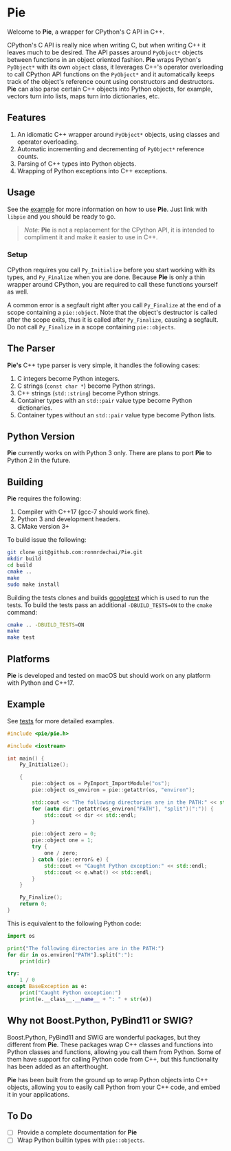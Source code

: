 # Pie #

Welcome to **Pie**, a wrapper for CPython's C API in C++.

CPython's C API is really nice when writing C, but when writing C++ it leaves
much to be desired. The API passes around `PyObject*` objects between functions
in an object oriented fashion. **Pie** wraps Python's `PyObject*` with its own
`object` class, it leverages C++'s operator overloading to call CPython API
functions on the `PyObject*` and it automatically keeps track of the object's
reference count using constructors and destructors. **Pie** can also parse
certain C++ objects into Python objects, for example, vectors turn into lists,
maps turn into dictionaries, etc.

## Features ##

1. An idiomatic C++ wrapper around `PyObject*` objects, using classes and
   operator overloading.
1. Automatic incrementing and decrementing of `PyObject*` reference counts.
1. Parsing of C++ types into Python objects.
1. Wrapping of Python exceptions into C++ exceptions.

## Usage ##

See the [example](https://github.com/ronmrdechai/Pie#example) for more
information on how to use **Pie**. Just link with `libpie` and you should be
ready to go.

> _Note:_ **Pie** is not a replacement for the CPython API, it is intended to
> compliment it and make it easier to use in C++.

### Setup ###

CPython requires you call `Py_Initialize` before you start working with its
types, and `Py_Finalize` when you are done. Because **Pie** is only a thin
wrapper around CPython, you are required to call these functions yourself
as well.

A common error is a segfault right after you call `Py_Finalize` at the end of a
scope containing a `pie::object`. Note that the object's destructor is called
after the scope exits, thus it is called after `Py_Finalize`, causing a
segfault. Do not call `Py_Finalize` in a scope containing `pie::objects`.

## The Parser ##

**Pie's** C++ type parser is very simple, it handles the following cases:

1. C integers become Python integers.
1. C strings (`const char *`) become Python strings.
1. C++ strings (`std::string`) become Python strings.
1. Container types with an `std::pair` value type become Python dictionaries.
1. Container types without an `std::pair` value type become Python lists.

## Python Version ##

**Pie** currently works on with Python 3 only. There are plans to port **Pie**
to Python 2 in the future.

## Building ##

**Pie** requires the following:

1. Compiler with C++17 (gcc-7 should work fine).
1. Python 3 and development headers.
1. CMake version 3+

To build issue the following:

```bash
git clone git@github.com:ronmrdechai/Pie.git
mkdir build
cd build
cmake ..
make
sudo make install
```

Building the tests clones and builds 
[googletest](https://github.com/google/googletest) which is used to run the
tests. To build the tests pass an additional `-DBUILD_TESTS=ON` to the `cmake`
command:

```bash
cmake .. -DBUILD_TESTS=ON
make
make test
```

## Platforms ##

**Pie** is developed and tested on macOS but should work on any platform with
Python and C++17.

## Example ##

See [tests](test/test_object.cc) for more detailed examples.

```c++
#include <pie/pie.h>                   

#include <iostream>                    

int main() {                           
    Py_Initialize();                   

    {                                  
        pie::object os = PyImport_ImportModule("os");                          
        pie::object os_environ = pie::getattr(os, "environ");                  

        std::cout << "The following directories are in the PATH:" << std::endl;                                                                                
        for (auto dir: getattr(os_environ["PATH"], "split")(":")) {            
            std::cout << dir << std::endl;                                     
        }                              

        pie::object zero = 0;          
        pie::object one = 1;           
        try {                          
            one / zero;                
        } catch (pie::error& e) {      
            std::cout << "Caught Python exception:" << std::endl;              
            std::cout << e.what() << std::endl;                                
        }                              
    }                                  

    Py_Finalize();                     
    return 0;                          
}
```

This is equivalent to the following Python code:

```python
import os

print("The following directories are in the PATH:")
for dir in os.environ["PATH"].split(":"):
    print(dir)

try:
    1 / 0
except BaseException as e:
    print("Caught Python exception:")
    print(e.__class__.__name__ + ": " + str(e))
```

## Why not Boost.Python, PyBind11 or SWIG? ##

Boost.Python, PyBind11 and SWIG are wonderful packages, but they different from
**Pie**. These packages wrap C++ classes and functions into Python classes and 
functions, allowing you call them from Python. Some of them have support for
calling Python code from C++, but this functionality has been added as an
afterthought. 

**Pie** has been built from the ground up to wrap Python objects into C++
objects, allowing you to easily call Python from your C++ code, and embed it in
your applications.

## To Do ##

- [ ] Provide a complete documentation for **Pie**
- [ ] Wrap Python builtin types with `pie::objects`.
